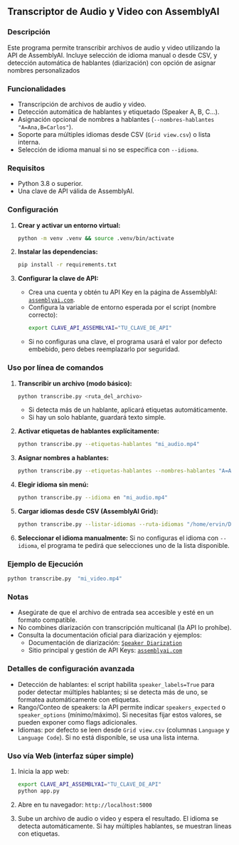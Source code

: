 ## Transcriptor de Audio y Video con AssemblyAI

### Descripción
Este programa permite transcribir archivos de audio y video utilizando la API de AssemblyAI. Incluye selección de idioma manual o desde CSV, y detección automática de hablantes (diarización) con opción de asignar nombres personalizados

### Funcionalidades
- Transcripción de archivos de audio y video.
- Detección automática de hablantes y etiquetado (Speaker A, B, C...).
- Asignación opcional de nombres a hablantes (`--nombres-hablantes "A=Ana,B=Carlos"`).
- Soporte para múltiples idiomas desde CSV (`Grid view.csv`) o lista interna.
- Selección de idioma manual si no se especifica con `--idioma`.

### Requisitos
- Python 3.8 o superior.
- Una clave de API válida de AssemblyAI.

### Configuración
1. **Crear y activar un entorno virtual:**
   ```bash
   python -m venv .venv && source .venv/bin/activate
   ```

2. **Instalar las dependencias:**
   ```bash
   pip install -r requirements.txt
   ```

3. **Configurar la clave de API:**
   - Crea una cuenta y obtén tu API Key en la página de AssemblyAI: [`assemblyai.com`](https://www.assemblyai.com/).
   - Configura la variable de entorno esperada por el script (nombre correcto):
     ```bash
     export CLAVE_API_ASSEMBLYAI="TU_CLAVE_DE_API"
     ```
   - Si no configuras una clave, el programa usará el valor por defecto embebido, pero debes reemplazarlo por seguridad.

### Uso por línea de comandos
1. **Transcribir un archivo (modo básico):**
   ```bash
   python transcribe.py <ruta_del_archivo>
   ```
   - Si detecta más de un hablante, aplicará etiquetas automáticamente.
   - Si hay un solo hablante, guardará texto simple.

2. **Activar etiquetas de hablantes explícitamente:**
   ```bash
   python transcribe.py --etiquetas-hablantes "mi_audio.mp4"
   ```

3. **Asignar nombres a hablantes:**
   ```bash
   python transcribe.py --etiquetas-hablantes --nombres-hablantes "A=Ana,B=Carlos" "mi_audio.mp4"
   ```

4. **Elegir idioma sin menú:**
   ```bash
   python transcribe.py --idioma en "mi_audio.mp4"
   ```

5. **Cargar idiomas desde CSV (AssemblyAI Grid):**
   ```bash
   python transcribe.py --listar-idiomas --ruta-idiomas "/home/ervin/Desktop/text/Grid view.csv"
   ```

2. **Seleccionar el idioma manualmente:**
   Si no configuras el idioma con `--idioma`, el programa te pedirá que selecciones uno de la lista disponible.



### Ejemplo de Ejecución
```bash
python transcribe.py  "mi_video.mp4"
```

### Notas
- Asegúrate de que el archivo de entrada sea accesible y esté en un formato compatible.
- No combines diarización con transcripción multicanal (la API lo prohíbe).
- Consulta la documentación oficial para diarización y ejemplos:
  - Documentación de diarización: [`Speaker Diarization`](https://www.assemblyai.com/docs/speech-to-text/pre-recorded-audio/speaker-diarization)
  - Sitio principal y gestión de API Keys: [`assemblyai.com`](https://www.assemblyai.com/)

### Detalles de configuración avanzada
- Detección de hablantes: el script habilita `speaker_labels=True` para poder detectar múltiples hablantes; si se detecta más de uno, se formatea automáticamente con etiquetas.
- Rango/Conteo de speakers: la API permite indicar `speakers_expected` o `speaker_options` (mínimo/máximo). Si necesitas fijar estos valores, se pueden exponer como flags adicionales.
- Idiomas: por defecto se leen desde `Grid view.csv` (columnas `Language` y `Language Code`). Si no está disponible, se usa una lista interna.


### Uso vía Web (interfaz súper simple)

1. Inicia la app web:
   ```bash
   export CLAVE_API_ASSEMBLYAI="TU_CLAVE_DE_API"
   python app.py
   ```

2. Abre en tu navegador: `http://localhost:5000`

3. Sube un archivo de audio o video y espera el resultado. El idioma se detecta automáticamente. Si hay múltiples hablantes, se muestran líneas con etiquetas.


